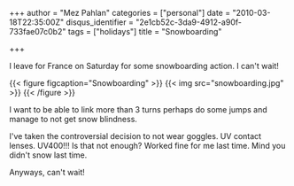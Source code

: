 +++
author = "Mez Pahlan"
categories = ["personal"]
date = "2010-03-18T22:35:00Z"
disqus_identifier = "2e1cb52c-3da9-4912-a90f-733fae07c0b2"
tags = ["holidays"]
title = "Snowboarding"

+++

I leave for France on Saturday for some snowboarding action. I can't wait!

{{< figure figcaption="Snowboarding" >}}
    {{< img src="snowboarding.jpg" >}}
{{< /figure >}}

<!--more-->

I want to be able to link more than 3 turns perhaps do some jumps and manage to not get snow blindness.

I've taken the controversial decision to not wear goggles. UV contact lenses. UV400!!! Is that not enough? Worked fine
for me last time. Mind you didn't snow last time.

Anyways, can't wait!
